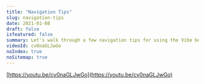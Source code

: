 ```yaml
---
title: "Navigation Tips"
slug: navigation-tips
date: 2021-01-08
draft: false
isfeatured: false
summary: Let's walk through a few navigation tips for using the Vibe board.
videoId: cv0naGLJwGo
noIndex: true
noSitemap: true
---
```




[https://youtu.be/cv0naGLJwGo](https://youtu.be/cv0naGLJwGo)
